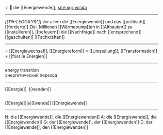 💡 🔴 die [[Energiewende]], [ɛnˈeːʁɡiːˌvɛndə](https://youglish.com/pronounce/Energiewende/german)

---
*[[115-LEGO#^9|^]]* `Vor` allem die [[Energiewende]] und das [[politisch]] [[forcierte]] Ziel, Millionen [[Wärmepump]]en in [[Altbauten]] zu [[installieren]], [[befeuern]] die [[Nachfrage]] nach [[entsprechend]] [[geschulten]] [[Fachkräften]]

---
= [[Energiewechsel]], [[Energiereform]]
≈ [[Umstellung]], [[Transformation]]
≠ [[fossile Energien]]

---
energy transition  
энергетический переход

---
[[Energie]], [[wenden]]

---
[[Energie]]|`n`|[[wende]]
[[Energiewende]]


---
N: die [[Energiewende]], die [[Energiewenden]]
A: die [[Energiewende]], die [[Energiewenden]]
G: der [[Energiewende]], der [[Energiewenden]]
D: der [[Energiewende]], den [[Energiewenden]]
